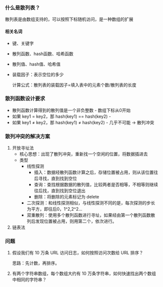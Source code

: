 ### 什么是散列表？

散列表是由数组支持的，可以按照下标随机访问，是一种数组的扩展

#### 相关名词

+ 键、关键字

+ 散列函数、hash函数、哈希函数

+ 散列值、hash值、哈希值

+ 装载因子：表示空位的多少

  计算公式：散列表的装载因子=填入表中的元素个数/散列表的长度

### 散列函数设计要求

+ 散列函数计算得到的散列值是一个非负整数 -  数组下标从0开始
+ 如果 key1 = key2，那 hash(key1) == hash(key2) -  
+ 如果 key1 ≠ key2，那 hash(key1) ≠ hash(key2) - 几乎不可能 -> 散列冲突

### 散列冲突的解决方案

1. 开放寻址法
   + 核心思想：出现了散列冲突，重新找一个空闲的位置，将数据插进去
   + 类型
     + 线性探测
       + 插入：数据经散列函数计算之后，存储位置被占用，则从该位置往后寻找，直到找到空位
       + 查询：查找根据数据的散列值，比较两者是否相等，不相等则继续往后找，直到找到空位退出
       + 删除：将删除的元素标记为 delete
     + 二次探测：和线性探测相似，与线性探测不同的是，每次探测的步长为平方，即往后0，1^2,2^2...
     + 双重散列：使用多个散列函数进行寻址，如果经由第一个散列函数散列后发现位置被占用，则用第二个，依次进行。
2. 链表法

### 问题

1. 假设我们有 10 万条 URL 访问日志，如何按照访问次数给 URL 排序？

   思路：先计数，再排序。

2. 有两个字符串数组，每个数组大约有 10 万条字符串，如何快速找出两个数组中相同的字符串？

   